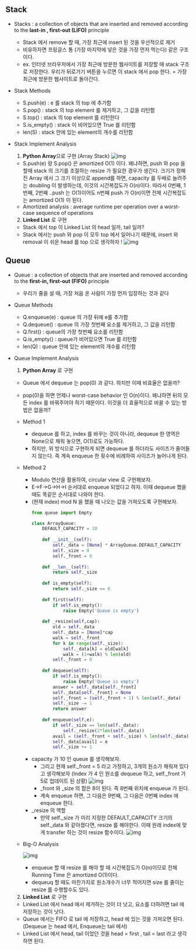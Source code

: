 ## Stack 

- Stacks : a collection of objects that are inserted and removed according to the **last-in , first-out (LIFO)** principle
  - Stack 에서 remove 할 때, 가장 최근에 insert 된 것을 우선적으로 제거 
  - 비유하자면 프링글스 통 (가장 마지막에 넣은 것을 가장 먼저 먹는다) 같은 구조이다. 
  - ex. 인터넷 브라우저에서 가장 최근에 방문한 웹사이트를 저장할 때 stack 구조로 저장한다. 우리가 뒤로가기 버튼을 누르면 이 stack 에서 pop 한다. = 가장 최근에 방문한 웹사이트로 돌아간다. 

- Stack Methods
  - S.push(e) : e 를 stack 의 top 에 추가함
  - S.pop() : stack 의 top element 를 제거하고, 그 값을 리턴함
  - S.top() : stack 의 top element 를 리턴한다
  - S.is_empty() : stack 이 비어있으면 True 를 리턴함
  - len(S) : stack 안에 있는 element의 개수를 리턴함

- Stack Implement Analysis
  1. **Python Array**으로 구현 (Array Stack)
    ![img](https://github.com/ddoddii/Study-repo/assets/95014836/d7fbf526-bfce-42c1-bc63-67da9f207a39)
    - S.push(e) 랑 S.pop() 은 amortized O(1) 이다. 왜냐하면, push 와 pop 을 할때 stack 의 크기를 조절하는 resize 가 필요한 경우가 생긴다. 크기가 정해진 Array 에서 그 크기 이상으로 append를 하면, capacity 를 두배로 늘려주는 doubling 이 발생하는데, 이것의 시간복잡도가 O(n)이다. 따라서 0번째, 1번째, 2번째 ..push 는 O(1)이어도 n번째 push 가 O(n)이면 전체 시간복잡도는 amortized O(1) 이 된다. 
    - Amortized analysis : average runtime per operation over a worst-case sequence of operations

  2. **Linked List** 로 구현
    - Stack 에서 top 이 Linked List 의 head 일까, tail 일까?
    - Stack 에서는 push 와 pop 이 모두 top 에서 일어나기 때문에, insert 와 removal 이 쉬운 head 를 top 으로 생각하자 !
    ![img](https://github.com/ddoddii/Study-repo/assets/95014836/28102228-e059-490b-b042-8129f66216b4)

## Queue

- Queue : a collection of objects that are inserted and removed according to the **first-in, first-out (FIFO)** principle
  - 우리가 줄을 설 때, 가장 처음 온 사람이 가장 먼저 입장하는 것과 같다

- Queue Methods
  - Q.enqueue(e) : queue 의 가장 뒤에 e를 추가함
  - Q.dequeue() : queue 의 가장 첫번째 요소를 제거하고, 그 값을 리턴함
  - Q.first() : queue의 가장 첫번째 요소를 리턴함
  - Q.is_empty() : queue가 비어있으면 True 를 리턴함
  - len(Q) : queue 안에 있는 element의 개수를 리턴함

- Queue Implement Analysis
  1.  **Python Array** 로 구현
  - Queue 에서 dequeue 는 pop(0) 과 같다. 하지만 이때 비효율은 없을까?
  - pop(0)을 하면 언제나 worst-case behavior 인 O(n)이다. 왜냐하면 뒤의 모든 index 를 바꿔주어야 하기 때문이다. 이것을 더 효율적으로 바꿀 수 있는 방법은 없을까?
  - Method 1
    - dequeue 를 하고, index 를 바꾸는 것이 아니라, dequeue 한 영역은 None으로 채워 놓으면, O(1)로도 가능하다. 
    - 하지만, 위 방식으로 구현하게 되면 dequeue 를 하더라도 사이즈가 줄어들지 않는다. 즉 계속 enqueue 한 횟수에 비례하여 사이즈가 늘어나게 된다. 
  - Method 2
    - Modulo 연산을 활용하여, circular view 로 구현해보자.
    - E->F->G->H->I 순서대로 enqueue 되었다고 하자. 이때 dequeue 했을 때도 똑같은 순서대로 나와야 한다. 
    - (현재 index) mod N 을 했을 때 나오는 값을 가져오도록 구현해보자.
      ```python
      from queue import Empty

      class ArrayQueue:
          DEFAULT_CAPACITY = 10
          
          def __init__(self):
              self._data = [None] * ArrayQueue.DEFAULT_CAPACITY
              self._size = 0
              self._front = 0
              
          def __len__(self):
              return self._size
          
          def is_empty(self):
              return self._size == 0
          
          def first(self):
              if self.is_empty():
                  raise Empty('Queue is empty')
              
          def _resize(self,cap):
              old = self._data
              self._data = [None]*cap
              walk = self._front
              for k in range(self._size):
                  self._data[k] = old[walk]
                  walk = (1+walk) % len(old)
              self._front = 0
          
          def dequeue(self):
              if self.is_empty():
                  raise Empty('Queue is empty')
              answer = self._data[self._front]
              self._data[self._front] = None
              self._front = (self._front + 1) % len(self._data)
              self._size -= 1
              return answer
          
          def enqueue(self,e):
              if self._size == len(self._data):
                  self._resize(2*len(self._data))
              avail = (self._front + self._size) % len(self._data)
              self._data[avail] = e
              self._size += 1
      ```
    - capacity 가 10 인 queue 를 생각해보자.
      - 그리고 현재 self._front = 5 라고 가정하고, 3개의 원소가 채워져 있다고 생각해보자 (Index 가 4 인 원소를 dequeue 하고, self._front 가 5로 업데이트 된 상황)
      ![img](https://github.com/ddoddii/Study-repo/assets/95014836/2b43d926-981f-4690-b311-650c40c06871)
      - _front 와 _size 의 합은 8이 된다. 즉 8번째 위치에 enqueue 가 된다. 
      - 계속 enqueue 하면, 그 다음은 9번째, 그 다음은 0번째 index 에 enqueue 한다.
    - _resize 의 역할
      - 만약 self._size 가 미리 지정한 DEFAULT_CAPACITY 크기의 self._data 와 같아졌다면, resize 를 해야한다. 이때 원래 index에 맞게 transfer 하는 것이 resize 함수이다. 
       ![img](https://github.com/ddoddii/Study-repo/assets/95014836/3408510e-a22a-4a77-a5f0-919d0bb1ffbd)
  - Big-O Analysis

    ![img](https://github.com/ddoddii/Study-repo/assets/95014836/5f7d288e-c214-4ade-a9e1-4285cb3c012d)
    - enqueue 할 때 resize 를 해야 할 때 시간복잡도가 O(n)이므로 전체 Running Time 은 amortized O(1)이다.
    - dequeuq 할 때도 마찬가지로 원소개수가 너무 적어지면 size 를 줄이는 resize 를 수행할수도 있다.
    
  2. **Linked List** 로 구현
    - Linked List 에서 head 에서 제거하는 것이 더 낫고, 요소를 더하려면 tail 에 저장하는 것이 낫다.
    - Queue 에서는 FIFO 로 tail 에 저장하고, head 에 있는 것을 가져오면 된다. (Dequeue 는 head 에서, Enqueue는 tail 에서)
    - Linked List 에서 head, tail 이었던 것을 head = first , tail = last 라고 생각하면 된다.
